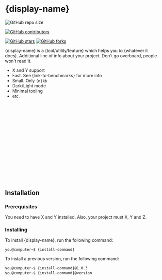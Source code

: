# {display-name}

<!--
Hey there!
Thanks for checking this out. If you find this helpful, please leave a star!
If you have any suggestions, feel free to open a pull request or an issue.

To make life easier, do a quick search-and-replace for:
{display-name}: The project's display name
{repo-name}: The name of the repo the project
{github-username}: The username under which the repo is

Make sure to read through the whole README.
-->

<!-- 
Badges are a great way to show tiny tidbits of info.
They also attract the eye but don't overuse them.

You can also make these badges link to relevant pages.

Quick note, remove the comments/move them all to the top so that the comments
render properly.
-->

<!-- 
Repo size is more "universal" than, say, npm package size. 
Feel free to change this.
-->
![GitHub repo size][repo-size]

<!-- 
Just to encourage others to contribute.
-->
[![GitHub contributors][contributors]][contributors-url]

<!--
You may be thinking, 

"why is there a badge for stars (and stuff)? 
aren't they already shown on the repo's homepage?"

Well, the fact is this README may be shown in other places.
For example, if this is an npm package, this README will also be shown on npm.
There may also be other places where this is shown.
If this README is supposed to be only on GitHub, feel free to remove these badges.
-->
[![GitHub stars][stars]][stars-url]
[![GitHub forks][forks]][forks-url]

<!--
Here's a bunch of commonly used badges to save a visit to shields.io.
You can uncomment them if you want. Don't forget to uncomment and fill 
their respective references at the bottom of the page.

[![GitHub Workflow Status][workflow-status]][workflow-url]
![npm bundle size][npm-size]
[![npm downloads][npm-downloads]][repo-npm]
[![License][license]][license-url]
![Page Hits][page-hits]

There's more at shields.io and at other sources. You can use them if relevant.
Once again, don't add too much. Try to limit badges to a single line.
-->

<!--
Before you start, check out the writing guidelines 
which lives at ./writing-guidelines.md for general writing tips.
-->

<!--
You can place a logo or a banner image near the top of the README. 
Don't place both, if you want to just place the logo in the banner.
-->

<!-- 
Place a logo here. You can also make the logo move to the right by using:

<img src="src" align"right">
-->

{display-name} is a {tool/utility/feature} which helps you to {whatever it does}.
Additional line of info about your project. Don't go overboard, people won't
read it.

<!-- 
Place a list of highlights here
-->
- X and Y support
- Fast. See {link-to-benchmarks} for more info
- Small. Only `{n}kb`
- Dark/Light mode
- Minimal tooling
- etc.

<!--
Place a banner image here.

Prefer setting a background color for your image. 
This is because you don't know where your image will be placed.

You can put a short description above the banner if you like.
-->
![{display-name][banner]

<!-- 
Use this space after the banner to show 2-3 screenshots of what your project does.
A picture is worth a thousand words. 

Only exception is don't put screenshots if it's just code. 
Put the code in code blocks. 
Of course don't do this if you are showcasing some kind of linter for editors, etc.
-->

<!-- 
Once you have a clear and concise description of the project,
direct people to install the project and try it for themselves
-->
## Installation

### Prerequisites

You need to have X and Y installed. Also, your project must X, Y and Z.

### Installing

<!--
1. Give them a quick and easy way to install a production version
2. Show them how they can install previous versions and nightly builds
-->

To install {display-name}, run the following command:

<!--
Use the console language because it highlights the prompt
-->
```console
you@computer~$ {install-command}
```

To install a previous version, run the following command:

```console
you@computer~$ {install-command}@1.0.3
you@computer~$ {install-command}@version
```

<!-- 
If there are any alternate downloads, show them here.

For example, you may have the option to install a core lightweight option, etc.
Place them here.
-->

<!--
Always prefer reference-style links because
1. They are easy to maintain
2. There is always going to be that person 
   who is reading this in an editor/as a raw file. 
-->
[repo-size]: https://img.shields.io/github/repo-size/{github-username}/{repo-name}

[stars]: https://img.shields.io/github/stars/{github-username}/{repo-name}
[stars-url]: https://github.com/{github-username}/{repo-name}/stargazers

[contributors]: https://img.shields.io/github/contributors/{github-username}/{repo-name}
[contributors-url]: https://github.com/{github-username}/{repo-name}/graphs/contributors

[forks]: https://img.shields.io/github/forks/{github-username}/{repo-name}
[forks-url]: https://github.com/{github-username}/{repo-name}/network/members

[banner]: ./assets/banner.gif

<!--
Extra badges. See top for more info.

[workflow-status]: https://img.shields.io/github/workflow/status/{github-username}/{repo-name}/{workflow-name}
[workflow-url]: https://github.com/{github-username}/{repo-name}/actions

[npm-size]: https://img.shields.io/bundlephobia/minzip/{repo-name}
[npm-size-url]: https://bundlephobia.com/package/{repo-name}

[npm-downloads]: https://img.shields.io/npm/dw/{repo-name}
[repo-npm]: https://npm.im/{repo-name}

[license]: https://img.shields.io/github/license/github-username/{repo-name}
[license-url]: ./LICENSE

[page-hits]: https://hits.seeyoufarm.com/api/count/incr/badge.svg?url=https%3A%2F%2Fgithub.com%2Fgithub-username%2Frepo-name&count_bg=%2379C83D&title_bg=%23555555&icon=&icon_color=%23E7E7E7&title=hits&edge_flat=false
-->
